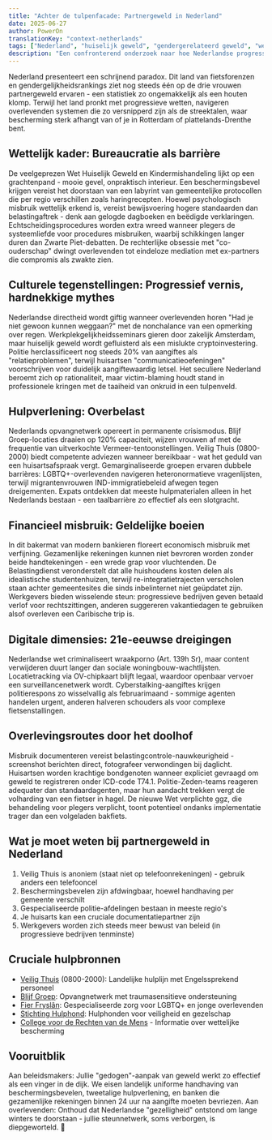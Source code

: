 ```yaml
---
title: "Achter de tulpenfacade: Partnergeweld in Nederland"
date: 2025-06-27
author: PowerOn
translationKey: "context-netherlands"
tags: ["Nederland", "huiselijk geweld", "gendergerelateerd geweld", "wettelijke rechten", "overlevendenondersteuning", "economisch misbruik"]
description: "Een confronterend onderzoek naar hoe Nederlandse progressieve idealen botsen met de realiteit van partnergeweld, van fietsvriendelijke straten tot bureaucratische blinde vlekken."
---
```


Nederland presenteert een schrijnend paradox. Dit land van fietsforenzen en gendergelijkheidsrankings ziet nog steeds één op de drie vrouwen partnergeweld ervaren - een statistiek zo ongemakkelijk als een houten klomp. Terwijl het land pronkt met progressieve wetten, navigeren overlevenden systemen die zo versnipperd zijn als de streektalen, waar bescherming sterk afhangt van of je in Rotterdam of plattelands-Drenthe bent.

## Wettelijk kader: Bureaucratie als barrière  

De veelgeprezen Wet Huiselijk Geweld en Kindermishandeling lijkt op een grachtenpand - mooie gevel, onpraktisch interieur. Een beschermingsbevel krijgen vereist het doorstaan van een labyrint van gemeentelijke protocollen die per regio verschillen zoals haringrecepten. Hoewel psychologisch misbruik wettelijk erkend is, vereist bewijsvoering hogere standaarden dan belastingaftrek - denk aan gelogde dagboeken en beëdigde verklaringen. Echtscheidingsprocedures worden extra wreed wanneer plegers de systeemliefde voor procedures misbruiken, waarbij schikkingen langer duren dan Zwarte Piet-debatten. De rechterlijke obsessie met "co-ouderschap" dwingt overlevenden tot eindeloze mediation met ex-partners die compromis als zwakte zien.

## Culturele tegenstellingen: Progressief vernis, hardnekkige mythes  

Nederlandse directheid wordt giftig wanneer overlevenden horen "Had je niet gewoon kunnen weggaan?" met de nonchalance van een opmerking over regen. Werkplekgelijkheidsseminars gieren door zakelijk Amsterdam, maar huiselijk geweld wordt gefluisterd als een mislukte cryptoinvestering. Politie herclassificeert nog steeds 20% van aangiftes als "relatieproblemen", terwijl huisartsen "communicatieoefeningen" voorschrijven voor duidelijk aangiftewaardig letsel. Het seculiere Nederland beroemt zich op rationaliteit, maar victim-blaming houdt stand in professionele kringen met de taaiheid van onkruid in een tulpenveld.

## Hulpverlening: Overbelast  

Nederlands opvangnetwerk opereert in permanente crisismodus. Blijf Groep-locaties draaien op 120% capaciteit, wijzen vrouwen af met de frequentie van uitverkochte Vermeer-tentoonstellingen. Veilig Thuis (0800-2000) biedt competente adviezen wanneer bereikbaar - wat het geduld van een huisartsafspraak vergt. Gemarginaliseerde groepen ervaren dubbele barrières: LGBTQ+-overlevenden navigeren heteronormatieve vragenlijsten, terwijl migrantenvrouwen IND-immigratiebeleid afwegen tegen dreigementen. Expats ontdekken dat meeste hulpmaterialen alleen in het Nederlands bestaan - een taalbarrière zo effectief als een slotgracht.

## Financieel misbruik: Geldelijke boeien  

In dit bakermat van modern bankieren floreert economisch misbruik met verfijning. Gezamenlijke rekeningen kunnen niet bevroren worden zonder beide handtekeningen - een wrede grap voor vluchtenden. De Belastingdienst veronderstelt dat alle huishoudens kosten delen als idealistische studentenhuizen, terwijl re-integratietrajecten verscholen staan achter gemeentesites die sinds inbelinternet niet geüpdatet zijn. Werkgevers bieden wisselende steun: progressieve bedrijven geven betaald verlof voor rechtszittingen, anderen suggereren vakantiedagen te gebruiken alsof overleven een Caribische trip is.

## Digitale dimensies: 21e-eeuwse dreigingen  

Nederlandse wet criminaliseert wraakporno (Art. 139h Sr), maar content verwijderen duurt langer dan sociale woningbouw-wachtlijsten. Locatietracking via OV-chipkaart blijft legaal, waardoor openbaar vervoer een surveillancenetwerk wordt. Cyberstalking-aangiftes krijgen politierespons zo wisselvallig als februarimaand - sommige agenten handelen urgent, anderen halveren schouders als voor complexe fietsenstallingen.

## Overlevingsroutes door het doolhof  

Misbruik documenteren vereist belastingcontrole-nauwkeurigheid - screenshot berichten direct, fotografeer verwondingen bij daglicht. Huisartsen worden krachtige bondgenoten wanneer expliciet gevraagd om geweld te registreren onder ICD-code T74.1. Politie-Zeden-teams reageren adequater dan standaardagenten, maar hun aandacht trekken vergt de volharding van een fietser in hagel. De nieuwe Wet verplichte ggz, die behandeling voor plegers verplicht, toont potentieel ondanks implementatie trager dan een volgeladen bakfiets.

## Wat je moet weten bij partnergeweld in Nederland

1. Veilig Thuis is anoniem (staat niet op telefoonrekeningen) - gebruik anders een telefooncel
2. Beschermingsbevelen zijn afdwingbaar, hoewel handhaving per gemeente verschilt
3. Gespecialiseerde politie-afdelingen bestaan in meeste regio's
4. Je huisarts kan een cruciale documentatiepartner zijn
5. Werkgevers worden zich steeds meer bewust van beleid (in progressieve bedrijven tenminste)

## Cruciale hulpbronnen

- [Veilig Thuis](https://www.veiligthuis.nl/) (0800-2000): Landelijke hulplijn met Engelssprekend personeel  
- [Blijf Groep](https://www.blijfgroep.nl/): Opvangnetwerk met traumasensitieve ondersteuning  
- [Fier Fryslân](https://www.fier.nl/): Gespecialiseerde zorg voor LGBTQ+ en jonge overlevenden  
- [Stichting Hulphond](https://www.hulphond.nl/): Hulphonden voor veiligheid en gezelschap  
- [College voor de Rechten van de Mens](https://www.mensenrechten.nl/) - Informatie over wettelijke bescherming

## Vooruitblik  

Aan beleidsmakers: Jullie "gedogen"-aanpak van geweld werkt zo effectief als een vinger in de dijk. We eisen landelijk uniforme handhaving van beschermingsbevelen, tweetalige hulpverlening, en banken die gezamenlijke rekeningen binnen 24 uur na aangifte moeten bevriezen. Aan overlevenden: Onthoud dat Nederlandse "gezelligheid" ontstond om lange winters te doorstaan - jullie steunnetwerk, soms verborgen, is diepgeworteld. 💜
